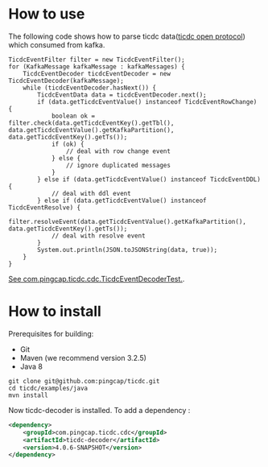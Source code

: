 # How to use

The following code shows how to parse ticdc data([ticdc open protocol](https://docs.pingcap.com/tidb/stable/ticdc-open-protocol)) which consumed from kafka.

```
TicdcEventFilter filter = new TicdcEventFilter();
for (KafkaMessage kafkaMessage : kafkaMessages) {
    TicdcEventDecoder ticdcEventDecoder = new TicdcEventDecoder(kafkaMessage);
    while (ticdcEventDecoder.hasNext()) {
        TicdcEventData data = ticdcEventDecoder.next();
        if (data.getTicdcEventValue() instanceof TicdcEventRowChange) {
            boolean ok = filter.check(data.getTicdcEventKey().getTbl(), data.getTicdcEventValue().getKafkaPartition(), data.getTicdcEventKey().getTs());
            if (ok) {
                // deal with row change event
            } else {
                // ignore duplicated messages
            }
        } else if (data.getTicdcEventValue() instanceof TicdcEventDDL) {
            // deal with ddl event
        } else if (data.getTicdcEventValue() instanceof TicdcEventResolve) {
            filter.resolveEvent(data.getTicdcEventValue().getKafkaPartition(), data.getTicdcEventKey().getTs());
            // deal with resolve event
        }
        System.out.println(JSON.toJSONString(data, true));
    }
}

```
[See com.pingcap.ticdc.cdc.TicdcEventDecoderTest.](src/test/java/com/pingcap/ticdc/cdc/TicdcEventDecoderTest.java).

# How to install
Prerequisites for building:

* Git
* Maven (we recommend version 3.2.5)
* Java 8

```
git clone git@github.com:pingcap/ticdc.git
cd ticdc/examples/java
mvn install
```

Now ticdc-decoder is installed. To add a dependency :

```xml
<dependency>
    <groupId>com.pingcap.ticdc.cdc</groupId>
    <artifactId>ticdc-decoder</artifactId>
    <version>4.0.6-SNAPSHOT</version>
</dependency>
``` 
